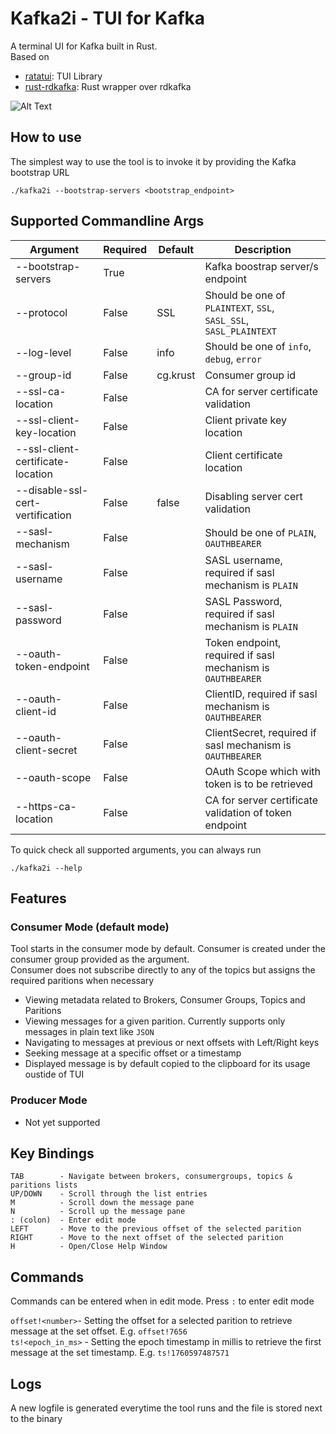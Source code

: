 # Kafka2i - TUI for Kafka

A terminal UI for Kafka built in Rust.  
Based on 
- [ratatui](https://github.com/ratatui/ratatui): TUI Library
- [rust-rdkafka](https://github.com/fede1024/rust-rdkafka): Rust wrapper over rdkafka

![Alt Text](./kafka2i.gif)

## How to use
The simplest way to use the tool is to invoke it by providing the Kafka bootstrap URL
```
./kafka2i --bootstrap-servers <bootstrap_endpoint>
```

## Supported Commandline Args
| Argument                         | Required | Default  | Description |
|----------------------------------|----------|----------|-------------|
|--bootstrap-servers               | True     |          | Kafka boostrap server/s endpoint |
|--protocol                        | False    | SSL      | Should be one of `PLAINTEXT`, `SSL`, `SASL_SSL`, `SASL_PLAINTEXT` |
|--log-level                       | False    | info     | Should be one of `info`, `debug`, `error` |
|--group-id                        | False    | cg.krust | Consumer group id |
|--ssl-ca-location                 | False    |          | CA for server certificate validation |
|--ssl-client-key-location         | False    |          | Client private key location |
|--ssl-client-certificate-location | False    |          | Client certificate location |
|--disable-ssl-cert-vertification  | False    | false    | Disabling server cert validation |
|--sasl-mechanism                  | False    |          | Should be one of `PLAIN`, `OAUTHBEARER` |
|--sasl-username                   | False    |          | SASL username, required if sasl mechanism is `PLAIN` |
|--sasl-password                   | False    |          | SASL Password, required if sasl mechanism is `PLAIN` |
|--oauth-token-endpoint            | False    |          | Token endpoint, required if sasl mechanism is `OAUTHBEARER` |
|--oauth-client-id                 | False    |          | ClientID, required if sasl mechanism is `OAUTHBEARER` |
|--oauth-client-secret             | False    |          | ClientSecret, required if sasl mechanism is `OAUTHBEARER` |
|--oauth-scope                     | False    |          | OAuth Scope which with token is to be retrieved  |
|--https-ca-location               | False    |          | CA for server certificate validation of token endpoint |

To quick check all supported arguments, you can always run
```
./kafka2i --help
```

## Features
### Consumer Mode (default mode)
Tool starts in the consumer mode by default. Consumer is created under the consumer group provided as the argument.  
Consumer does not subscribe directly to any of the topics but assigns the required paritions when necessary

- Viewing metadata related to Brokers, Consumer Groups, Topics and Paritions
- Viewing messages for a given parition. Currently supports only messages in plain text like `JSON`
- Navigating to messages at previous or next offsets with Left/Right keys
- Seeking message at a specific offset or a timestamp
- Displayed message is by default copied to the clipboard for its usage oustide of TUI

### Producer Mode
- Not yet supported

## Key Bindings  
```
TAB        - Navigate between brokers, consumergroups, topics & paritions lists  
UP/DOWN    - Scroll through the list entries  
M          - Scroll down the message pane  
N          - Scroll up the message pane
: (colon)  - Enter edit mode  
LEFT       - Move to the previous offset of the selected parition  
RIGHT      - Move to the next offset of the selected parition  
H          - Open/Close Help Window  
```

## Commands
Commands can be entered when in edit mode. Press `:` to enter edit mode

`offset!<number>`- Setting the offset for a selected parition to retrieve message at the set offset. E.g. `offset!7656`  
`ts!<epoch_in_ms>` - Setting the epoch timestamp in millis to retrieve the first message at the set timestamp. E.g. `ts!1760597487571`


## Logs
A new logfile is generated everytime the tool runs and the file is stored next to the binary